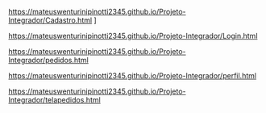 https://mateuswenturinipinotti2345.github.io/Projeto-Integrador/Cadastro.html ]

https://mateuswenturinipinotti2345.github.io/Projeto-Integrador/Login.html 

https://mateuswenturinipinotti2345.github.io/Projeto-Integrador/pedidos.html 

https://mateuswenturinipinotti2345.github.io/Projeto-Integrador/perfil.html 

https://mateuswenturinipinotti2345.github.io/Projeto-Integrador/telapedidos.html
